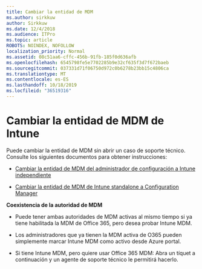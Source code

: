 ```yaml
---
title: Cambiar la entidad de MDM
ms.author: sirkkuw
author: Sirkkuw
ms.date: 12/4/2018
ms.audience: ITPro
ms.topic: article
ROBOTS: NOINDEX, NOFOLLOW
localization_priority: Normal
ms.assetid: 08c51aa6-cffc-456b-91fb-185f0d636afb
ms.openlocfilehash: 6545798fe5e7702285b9e32cf635f3d7f672baeb
ms.sourcegitcommit: 037331d71f06750d972c0b6278b23bb15c4806ca
ms.translationtype: MT
ms.contentlocale: es-ES
ms.lasthandoff: 10/18/2019
ms.locfileid: "36519316"
---
```

# <a name="change-intune-mdm-authority"></a>Cambiar la entidad de MDM de Intune

Puede cambiar la entidad de MDM sin abrir un caso de soporte técnico. Consulte los siguientes documentos para obtener instrucciones:
  
- [Cambiar la entidad de MDM del administrador de configuración a Intune independiente](https://docs.microsoft.com/sccm/mdm/deploy-use/migrate-change-mdm-authority)
    
- [Cambiar la entidad de MDM de Intune standalone a Configuration Manager](https://docs.microsoft.com/sccm/mdm/deploy-use/change-mdm-authority)
    
 **Coexistencia de la autoridad de MDM**
  
- Puede tener ambas autoridades de MDM activas al mismo tiempo si ya tiene habilitada la MDM de Office 365, pero desea probar Intune MDM.
    
- Los administradores que ya tienen la MDM activa de O365 pueden simplemente marcar Intune MDM como activo desde Azure portal.
    
- Si tiene Intune MDM, pero quiere usar Office 365 MDM: Abra un tíquet a continuación y un agente de soporte técnico le permitirá hacerlo.
    

